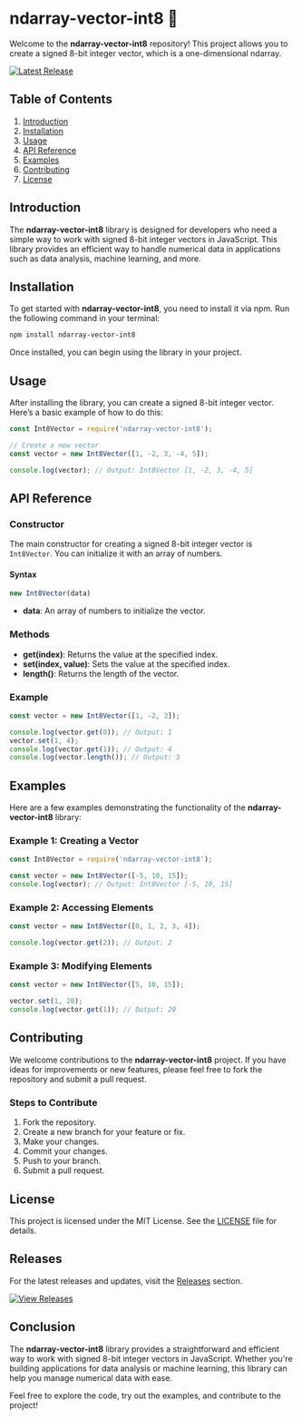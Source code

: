# ndarray-vector-int8 🧮

Welcome to the **ndarray-vector-int8** repository! This project allows you to create a signed 8-bit integer vector, which is a one-dimensional ndarray. 

[![Latest Release](https://img.shields.io/github/release/Alexey-ai-wq/ndarray-vector-int8.svg)](https://github.com/Alexey-ai-wq/ndarray-vector-int8/releases)

## Table of Contents

1. [Introduction](#introduction)
2. [Installation](#installation)
3. [Usage](#usage)
4. [API Reference](#api-reference)
5. [Examples](#examples)
6. [Contributing](#contributing)
7. [License](#license)

## Introduction

The **ndarray-vector-int8** library is designed for developers who need a simple way to work with signed 8-bit integer vectors in JavaScript. This library provides an efficient way to handle numerical data in applications such as data analysis, machine learning, and more. 

## Installation

To get started with **ndarray-vector-int8**, you need to install it via npm. Run the following command in your terminal:

```bash
npm install ndarray-vector-int8
```

Once installed, you can begin using the library in your project.

## Usage

After installing the library, you can create a signed 8-bit integer vector. Here’s a basic example of how to do this:

```javascript
const Int8Vector = require('ndarray-vector-int8');

// Create a new vector
const vector = new Int8Vector([1, -2, 3, -4, 5]);

console.log(vector); // Output: Int8Vector [1, -2, 3, -4, 5]
```

## API Reference

### Constructor

The main constructor for creating a signed 8-bit integer vector is `Int8Vector`. You can initialize it with an array of numbers.

#### Syntax

```javascript
new Int8Vector(data)
```

- **data**: An array of numbers to initialize the vector.

### Methods

- **get(index)**: Returns the value at the specified index.
- **set(index, value)**: Sets the value at the specified index.
- **length()**: Returns the length of the vector.

### Example

```javascript
const vector = new Int8Vector([1, -2, 3]);

console.log(vector.get(0)); // Output: 1
vector.set(1, 4);
console.log(vector.get(1)); // Output: 4
console.log(vector.length()); // Output: 3
```

## Examples

Here are a few examples demonstrating the functionality of the **ndarray-vector-int8** library:

### Example 1: Creating a Vector

```javascript
const Int8Vector = require('ndarray-vector-int8');

const vector = new Int8Vector([-5, 10, 15]);
console.log(vector); // Output: Int8Vector [-5, 10, 15]
```

### Example 2: Accessing Elements

```javascript
const vector = new Int8Vector([0, 1, 2, 3, 4]);

console.log(vector.get(2)); // Output: 2
```

### Example 3: Modifying Elements

```javascript
const vector = new Int8Vector([5, 10, 15]);

vector.set(1, 20);
console.log(vector.get(1)); // Output: 20
```

## Contributing

We welcome contributions to the **ndarray-vector-int8** project. If you have ideas for improvements or new features, please feel free to fork the repository and submit a pull request. 

### Steps to Contribute

1. Fork the repository.
2. Create a new branch for your feature or fix.
3. Make your changes.
4. Commit your changes.
5. Push to your branch.
6. Submit a pull request.

## License

This project is licensed under the MIT License. See the [LICENSE](LICENSE) file for details.

## Releases

For the latest releases and updates, visit the [Releases](https://github.com/Alexey-ai-wq/ndarray-vector-int8/releases) section.

[![View Releases](https://img.shields.io/badge/View%20Releases-Click%20Here-brightgreen)](https://github.com/Alexey-ai-wq/ndarray-vector-int8/releases)

## Conclusion

The **ndarray-vector-int8** library provides a straightforward and efficient way to work with signed 8-bit integer vectors in JavaScript. Whether you're building applications for data analysis or machine learning, this library can help you manage numerical data with ease. 

Feel free to explore the code, try out the examples, and contribute to the project!